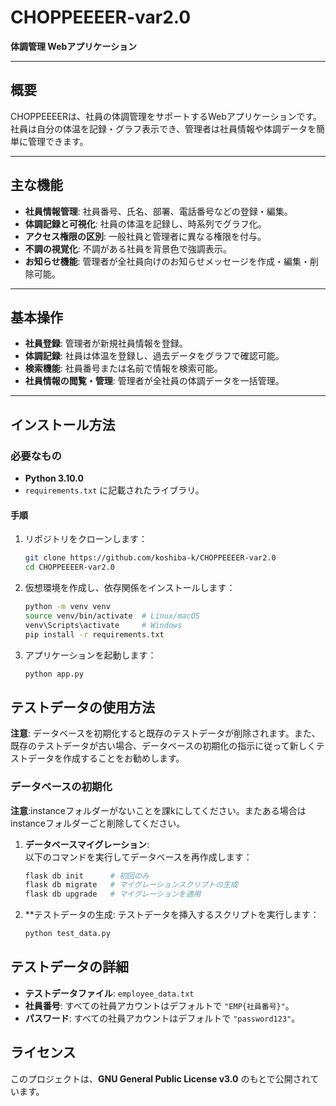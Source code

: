# CHOPPEEEER-var2.0 
**体調管理 Webアプリケーション**  

---

## 概要  
CHOPPEEEERは、社員の体調管理をサポートするWebアプリケーションです。  
社員は自分の体温を記録・グラフ表示でき、管理者は社員情報や体調データを簡単に管理できます。

---

## 主な機能  
- **社員情報管理**: 社員番号、氏名、部署、電話番号などの登録・編集。  
- **体調記録と可視化**: 社員の体温を記録し、時系列でグラフ化。  
- **アクセス権限の区別**: 一般社員と管理者に異なる権限を付与。  
- **不調の視覚化**: 不調がある社員を背景色で強調表示。  
- **お知らせ機能**: 管理者が全社員向けのお知らせメッセージを作成・編集・削除可能。

---

## 基本操作  
- **社員登録**: 管理者が新規社員情報を登録。  
- **体調記録**: 社員は体温を登録し、過去データをグラフで確認可能。  
- **検索機能**: 社員番号または名前で情報を検索可能。  
- **社員情報の閲覧・管理**: 管理者が全社員の体調データを一括管理。  

---

## インストール方法  

### 必要なもの  
- **Python 3.10.0**  
- `requirements.txt` に記載されたライブラリ。  

#### 手順  
1. リポジトリをクローンします：  
   ```bash
   git clone https://github.com/koshiba-k/CHOPPEEEER-var2.0
   cd CHOPPEEEER-var2.0
   
2. 仮想環境を作成し、依存関係をインストールします：  
   ```bash
   python -m venv venv
   source venv/bin/activate  # Linux/macOS
   venv\Scripts\activate     # Windows
   pip install -r requirements.txt
3. アプリケーションを起動します：
   ```bash
   python app.py


## テストデータの使用方法

**注意**: データベースを初期化すると既存のテストデータが削除されます。また、既存のテストデータが古い場合、データベースの初期化の指示に従って新しくテストデータを作成することをお勧めします。

### データベースの初期化
**注意**:instanceフォルダーがないことを課kにしてください。またある場合はinstanceフォルダーごと削除してください。

1. **データベースマイグレーション**:  
   以下のコマンドを実行してデータベースを再作成します：

   ```bash
   flask db init      # 初回のみ
   flask db migrate   # マイグレーションスクリプトの生成
   flask db upgrade   # マイグレーションを適用

2. **テストデータの生成:
    テストデータを挿入するスクリプトを実行します：
   ```bash
   python test_data.py

## テストデータの詳細  
- **テストデータファイル**: `employee_data.txt`
- **社員番号**: すべての社員アカウントはデフォルトで `"EMP{社員番号}"`。
- **パスワード**: すべての社員アカウントはデフォルトで `"password123"`。

## ライセンス  
このプロジェクトは、**GNU General Public License v3.0** のもとで公開されています。  